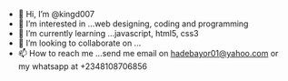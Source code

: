 - 👋 Hi, I’m @kingd007
- 👀 I’m interested in ...web designing, coding and programming
- 🌱 I’m currently learning ...javascript, html5, css3
- 💞️ I’m looking to collaborate on ...
- 📫 How to reach me ...send me email on hadebayor01@yahoo.com or my whatsapp at +2348108706856

<!---
kingd007/kingd007 is a ✨ special ✨ repository because its `README.md` (this file) appears on your GitHub profile.
You can click the Preview link to take a look at your changes.
--->

